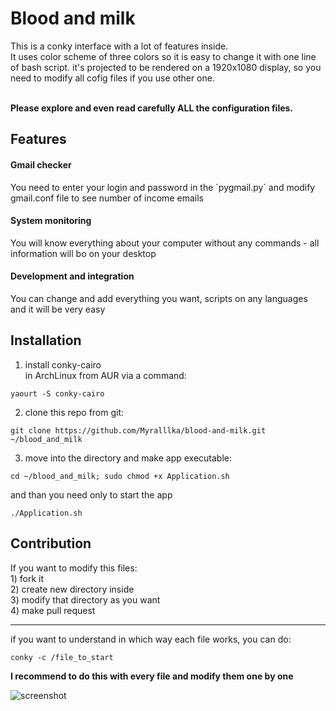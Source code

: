 # Blood and milk

This is a conky interface with a lot of features inside. <br>
It uses color scheme of three colors so it is easy to change it with one line of bash script.
it's projected to be rendered on a 1920x1080 display, so you need to modify all cofig files if you use other one.


<br><b>Please explore and even read carefully ALL the configuration files.</b>

<h2>Features</h2>
<h4>Gmail checker</h4>
You need to enter your login and password in the `pygmail.py` and modify gmail.conf file to see number of income emails

<h4>System monitoring</h4>
You will know everything about your computer without any commands - all information will bo on your desktop

<h4>Development and integration</h4>
You can change and add everything you want, scripts on any languages and it will be very easy

<h2>Installation</h2>

1) install conky-cairo<br>
in ArchLinux from AUR via a command:<br>
~~~~
yaourt -S conky-cairo
~~~~
2) clone this repo from git:
~~~~
git clone https://github.com/Myralllka/blood-and-milk.git ~/blood_and_milk
~~~~
3) move into the directory and make app executable:
~~~~
cd ~/blood_and_milk; sudo chmod +x Application.sh
~~~~
and than you need only to start the app
~~~~
./Application.sh
~~~~

<h2>Contribution</h2>
If you want to modify this files:<br>
1) fork it<br>
2) create new directory inside<br>
3) modify that directory as you want<br>
4) make pull request<br>
<hr>
if you want to understand in which way each file works, you can do:

~~~~
conky -c /file_to_start
~~~~

<b>I recommend to do this with every file and modify them one by one</b>

![screenshot](https://github.com/Myralllka/blood-and-milk/blob/master/Screenshot%20from%202019-02-27%2013-10-52.png)
